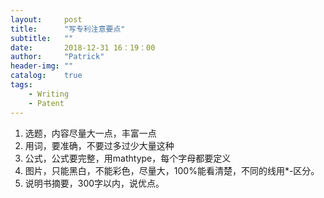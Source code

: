```yaml
---
layout:     post
title:      "写专利注意要点"
subtitle:   ""
date:       2018-12-31 16：19：00
author:     "Patrick"
header-img: ""
catalog:    true
tags:
    - Writing
    - Patent
---
```




1. 选题，内容尽量大一点，丰富一点
2. 用词，要准确，不要过多过少大量这种
3. 公式，公式要完整，用mathtype，每个字母都要定义
4. 图片，只能黑白，不能彩色，尽量大，100%能看清楚，不同的线用*-区分。
5. 说明书摘要，300字以内，说优点。

